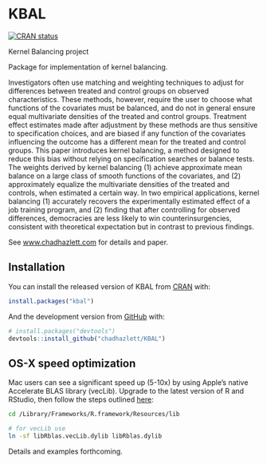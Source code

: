 
<!-- README.md is generated from README.Rmd. Please edit that file -->

# KBAL

<!-- badges: start -->

[![CRAN
status](https://www.r-pkg.org/badges/version/KBAL)](https://CRAN.R-project.org/package=KBAL)
<!-- badges: end -->

Kernel Balancing project

Package for implementation of kernel balancing.

Investigators often use matching and weighting techniques to adjust for
differences between treated and control groups on observed
characteristics. These methods, however, require the user to choose what
functions of the covariates must be balanced, and do not in general
ensure equal multivariate densities of the treated and control groups.
Treatment effect estimates made after adjustment by these methods are
thus sensitive to specification choices, and are biased if any function
of the covariates influencing the outcome has a different mean for the
treated and control groups. This paper introduces kernel balancing, a
method designed to reduce this bias without relying on specification
searches or balance tests. The weights derived by kernel balancing (1)
achieve approximate mean balance on a large class of smooth functions of
the covariates, and (2) approximately equalize the multivariate
densities of the treated and controls, when estimated a certain way. In
two empirical applications, kernel balancing (1) accurately recovers the
experimentally estimated effect of a job training program, and (2)
finding that after controlling for observed differences, democracies are
less likely to win counterinsurgencies, consistent with theoretical
expectation but in contrast to previous findings.

See www.chadhazlett.com for details and paper.

## Installation

You can install the released version of KBAL from
[CRAN](https://CRAN.R-project.org) with:

``` r
install.packages("kbal")
```

And the development version from [GitHub](https://github.com/) with:

``` r
# install.packages("devtools")
devtools::install_github("chadhazlett/KBAL")
```

## OS-X speed optimization

Mac users can see a significant speed up (5-10x) by using Apple’s native
Accelerate BLAS library (vecLib). Upgrade to the latest version of R and
RStudio, then follow the steps outlined
[here](https://cran.r-project.org/bin/macosx/RMacOSX-FAQ.html#Which-BLAS-is-used-and-how-can-it-be-changed_003f):

``` bash
cd /Library/Frameworks/R.framework/Resources/lib

# for vecLib use
ln -sf libRblas.vecLib.dylib libRblas.dylib
```

Details and examples forthcoming.
